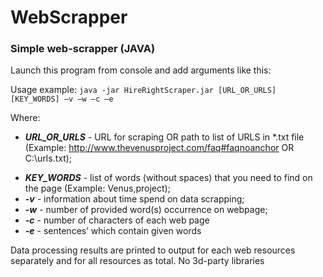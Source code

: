 # WebScrapper
### Simple web-scrapper (JAVA)

Launch this program from console and add arguments like this:

Usage example: <code>java -jar HireRightScraper.jar [URL_OR_URLS] [KEY_WORDS] –v –w –c –e</code>

Where: <ul> <li> <b><i>URL_OR_URLS</b></i> - URL for scraping OR path to list of URLS in *.txt file (Example: http://www.thevenusproject.com/faq#faqnoanchor OR C:\urls.txt); </li>
  <li> <b><i>KEY_WORDS</b></i> - list of words (without spaces) that you need to find on the page (Example: Venus,project); </li>
  <li> <b><i>-v</b></i> - information about time spend on data scrapping; </li>
  <li> <b><i>-w</b></i> - number of provided word(s) occurrence on webpage; </li>
  <li> <b><i>-c</b></i> - number of characters of each web page </li>
  <li> <b><i>-e</b></i> - sentences’ which contain given words </li>
</ul>

Data processing results are printed to output for each web resources separately and for all resources as total.
No 3d-party libraries
